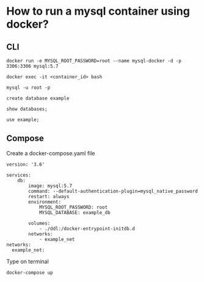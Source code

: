 # How to run a mysql container using docker?

## CLI
```
docker run -e MYSQL_ROOT_PASSWORD=root --name mysql-docker -d -p 3306:3306 mysql:5.7
```

```
docker exec -it <container_id> bash
```

```
mysql -u root -p
```

```
create database example
```

```
show databases;
```

```
use example;
```

## Compose
Create a docker-compose.yaml file
```
version: '3.6'

services: 
    db:
        image: mysql:5.7
        command: --default-authentication-plugin=mysql_native_password
        restart: always
        environment: 
            MYSQL_ROOT_PASSWORD: root
            MYSQL_DATABASE: example_db
    
        volumes: 
            - ./ddl:/docker-entrypoint-initdb.d
        networks:
            - example_net    
networks:
  example_net:
```

Type on terminal
```
docker-compose up
```
